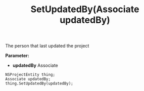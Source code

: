 ﻿---
uid: crmscript_ref_NSProjectEntity_SetUpdatedBy
title: SetUpdatedBy(Associate updatedBy)
intellisense: NSProjectEntity.SetUpdatedBy
keywords: NSProjectEntity, GetUpdatedBy
so.topic: reference
---

The person that last updated the project

**Parameter:** 
 - **updatedBy** Associate

```crmscript
NSProjectEntity thing;
Associate updatedBy;
thing.SetUpdatedBy(updatedBy);
```

